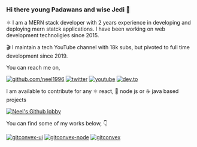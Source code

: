 ### Hi there young Padawans and wise Jedi 🌠

:atom_symbol: I am a MERN stack developer with 2 years experience in developing and deploying mern statck applications. I have been working on web development technoligies since 2015.

:clapper: I maintain a tech YouTube channel with 18k subs, but pivoted to full time development since 2019. 

You can reach me on,

[![github.com/neel1996](https://img.shields.io/github/followers/neel1996?color=green&label=GITHUB&style=for-the-badge)](https://github.com/neel1996)
[![twitter](https://img.shields.io/twitter/follow/neeldev96?color=blue&label=twitter&logoColor=blue&style=for-the-badge)](https://twitter.com/neeldev96)
[![youtube](https://img.shields.io/static/v1?label=YOUTUBE&message=itassistors&color=red&style=for-the-badge)](https://www.youtube.com/user/itassistors)
[![dev.to](https://img.shields.io/static/v1?label=dev.to&message=neel1996&color=lightgrey&style=for-the-badge)](https://dev.to/neel1996)

I am available to contribute for any :atom_symbol: react, 🚀 node js or :coffee: java based projects 

[![Neel's Github lobby](https://github-readme-stats.vercel.app/api?username=neel1996&count_private=true&show_icons=true&theme=cobalt)](https://github.com/neel1996?tab=repositories)

You can find some of my works below, :point_down:

[![gitconvex-ui](https://github-readme-stats.vercel.app/api/pin/?username=neel1996&repo=gitconvex-ui)](https://github.com/neel1996/gitconvex-ui)
[![gitconvex-node](https://github-readme-stats.vercel.app/api/pin/?username=neel1996&repo=gitconvex-server)](https://github.com/neel1996/gitconvex-server)
[![gitconvex](https://github-readme-stats.vercel.app/api/pin/?username=neel1996&repo=gitconvex)](https://github.com/neel1996/gitconvex)
